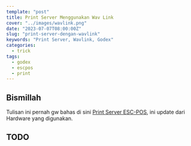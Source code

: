 ```yaml
---
template: "post"
title: Print Server Menggunakan Wav Link 
cover: "../images/wavlink.png"
date: "2023-07-07T08:00:00Z"
slug: "print-server-dengan-wavlink"
keywords: "Print Server, Wavlink, Godex"
categories:
  - trick
tags:
  - godex
  - escpos
  - print
---
```



## Bismillah

Tulisan ini pernah gw bahas di sini [Print Server ESC-POS](library-esc-post-dicodeigniter-server-side-printing), ini update dari Hardware yang digunakan.

TODO
---

